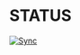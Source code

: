# STATUS

[![Sync](https://github.com/Tangsan99999/tv/actions/workflows/SyncToGitee.yml/badge.svg)](https://github.com/Tangsan99999/tv/actions/workflows/SyncToGitee.yml)
